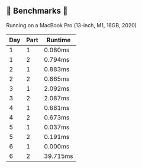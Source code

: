 ## 🔨 Benchmarks 🔨

Running on a MacBook Pro (13-inch, M1, 16GB, 2020)

| Day | Part | Runtime |
|-----|------|---------|
|  1  |  1   | 0.080ms |
|  1  |  2   | 0.794ms |
|  2  |  1   | 0.883ms |
|  2  |  2   | 0.865ms |
|  3  |  1   | 2.092ms |
|  3  |  2   | 2.087ms |
|  4  |  1   | 0.681ms |
|  4  |  2   | 0.673ms |
|  5  |  1   | 0.037ms |
|  5  |  2   | 0.191ms |
|  6  |  1   | 0.000ms |
|  6  |  2   | 39.715ms |